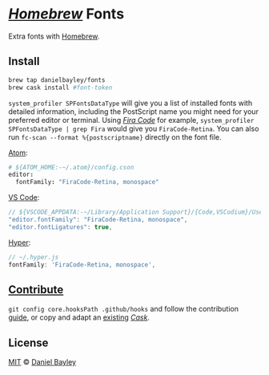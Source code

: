 _[Homebrew]_ Fonts
==================
Extra fonts with [Homebrew].

Install
-------
~~~ sh
brew tap danielbayley/fonts
brew cask install #font-token
~~~

`system_profiler SPFontsDataType` will give you a list of installed fonts with detailed information, including the PostScript name you might need for your preferred editor or terminal. Using _[Fira Code]_ for example, `system_profiler SPFontsDataType | grep Fira` would give you `FiraCode-Retina`. You can also run `fc-scan --format %{postscriptname}` directly on the font file.

[Atom]:
~~~ coffee
# ${ATOM_HOME:-~/.atom}/config.cson
editor:
  fontFamily: "FiraCode-Retina, monospace"
~~~

[VS Code]:
~~~ js
// ${VSCODE_APPDATA:-~/Library/Application Support}/{Code,VSCodium}/User/settings.json
"editor.fontFamily": "FiraCode-Retina, monospace",
"editor.fontLigatures": true,
~~~

[Hyper]:
~~~ js
// ~/.hyper.js
fontFamily: 'FiraCode-Retina, monospace',
~~~

[Contribute][guide]
-------------------
`git config core.hooksPath .github/hooks` and follow the contribution [guide], or copy and adapt an [existing] _[Cask]_.

License
-------
[MIT] © [Daniel Bayley]

[MIT]:              LICENSE.md
[Daniel Bayley]:    https://github.com/danielbayley

[homebrew]:         https://brew.sh
[cask]:             https://docs.brew.sh/Formula-Cookbook#homebrew-terminology

[guide]:            https://github.com/caskroom/homebrew-cask/blob/master/doc/development/adding_a_cask.md
[existing]:         Casks

[atom]:             https://atom.io
[vs code]:          https://code.visualstudio.com
[hyper]:            https://hyper.is

[fira code]:        https://github.com/tonsky/FiraCode
